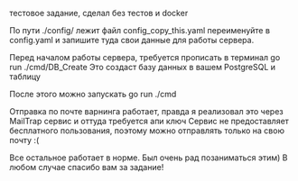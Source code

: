 тестовое задание, сделал без тестов и docker

По пути ./config/ лежит файл config_copy_this.yaml переименуйте в config.yaml и запишите туда свои данные для работы сервера.

Перед началом работы сервера, требуется прописать в терминал go run ./cmd/DB_Create Это создаст базу данных в вашем PostgreSQL и таблицу

После этого можно запускать go run ./cmd

Отправка по почте варнинга работает, правда я реализовал это через MailTrap сервис и оттуда требуется апи ключ Сервис не предоставляет бесплатного пользования, поэтому можно отправлять только на свою почту :(

Все остальное работает в норме. Был очень рад позаниматься этим) В любом случае спасибо вам за задание!